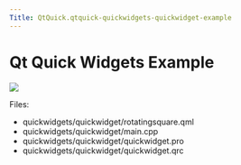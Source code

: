 ```yaml
---
Title: QtQuick.qtquick-quickwidgets-quickwidget-example
---
```

        
Qt Quick Widgets Example
========================

<span class="subtitle"></span>
<span id="details"></span>
![](https://developer.ubuntu.com/static/devportal_uploaded/27c556c9-1c25-43cc-a933-97c410f6743e-api/apps/qml/sdk-15.04.5/qtquick-quickwidgets-quickwidget-example/images/qtquickwidgets-example.png)

Files:

-   quickwidgets/quickwidget/rotatingsquare.qml
-   quickwidgets/quickwidget/main.cpp
-   quickwidgets/quickwidget/quickwidget.pro
-   quickwidgets/quickwidget/quickwidget.qrc

